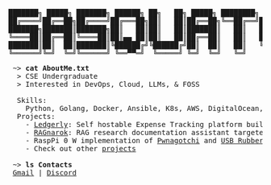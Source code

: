 # <img alt="" align="left" src="https://badges.pufler.dev/visits/SourasishBasu/SourasishBasu?style=flat-square&label=&color=000000&logo=github&logoColor=white&labelColor=000000"/> <a href="https://drive.google.com/file/d/1MjfRNqZZC0wZpOTCUCzSpph0Bmlgexmg/view?usp=sharing"><img alt="" align="right" src="https://img.shields.io/badge/Resume-000000?style=flat&link=https://drive.google.com/file/d/1MjfRNqZZC0wZpOTCUCzSpph0Bmlgexmg/view?usp=sharing"/></a>
<br>
<pre>
███████╗ █████╗ ███████╗ ██████╗ ██╗   ██╗ █████╗ ████████╗ ██████╗██╗  ██╗
██╔════╝██╔══██╗██╔════╝██╔═══██╗██║   ██║██╔══██╗╚══██╔══╝██╔════╝██║  ██║
███████╗███████║███████╗██║   ██║██║   ██║███████║   ██║   ██║     ███████║
╚════██║██╔══██║╚════██║██║▄▄ ██║██║   ██║██╔══██║   ██║   ██║     ██╔══██║
███████║██║  ██║███████║╚██████╔╝╚██████╔╝██║  ██║   ██║   ╚██████╗██║  ██║
╚══════╝╚═╝  ╚═╝╚══════╝ ╚══▀▀═╝  ╚═════╝ ╚═╝  ╚═╝   ╚═╝    ╚═════╝╚═╝  ╚═╝
</pre>

<pre>
 ~> <strong>cat AboutMe.txt</strong>
  > CSE Undergraduate
  > Interested in DevOps, Cloud, LLMs, & FOSS
  
  Skills:
    Python, Golang, Docker, Ansible, K8s, AWS, DigitalOcean, Azure
  Projects:
    - <a href="https://github.com/SourasishBasu/ledgerly">Ledgerly</a>: Self hostable Expense Tracking platform built on FastAPI + Postgres + Docker
    - <a href="https://github.com/SourasishBasu/RAGnarok/tree/main">RAGnarok</a>: RAG research documentation assistant targeted towards professionals
    - RaspPi 0 W implementation of <a href="https://github.com/SourasishBasu/Pwnagotchi-raspberry-pi0">Pwnagotchi</a> and <a href="https://github.com/SourasishBasu/PicoW-Ducky">USB Rubber Ducky</a> using Pico W.
    - Check out other <a href="https://github.com/SourasishBasu?tab=repositories">projects</a>

 ~> <strong>ls Contacts</strong>
 <a href="mailto:sourasishbasu06@gmail.com">Gmail</a> | <a href="https://discordapp.com/users/524877465496190976">Discord</a>
</pre>

